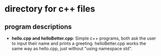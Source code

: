 # directory for c++ files
## program descriptions
* **hello.cpp and helloBetter.cpp**: Simple c++ programs, both ask the user to input their name and prints a greeting. helloBetter.cpp works the same way as hello.cpp, just without "using namespace std".
